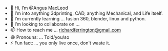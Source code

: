 - 👋 Hi, I’m @Angus MacLeod
- 👀 I’m into anything 3dprinting, CAD, anything Mechanical, and Life itself.
- 🌱 I’m currently learning ... fusion 360, blender, linux and python.
- 💞️ I’m looking to collaborate on ...
- 📫 How to reach me ... richardferrington@gmail.com
- 😄 Pronouns: ... Told/you/so
- ⚡ Fun fact: ... you only live once, don't waste it.



